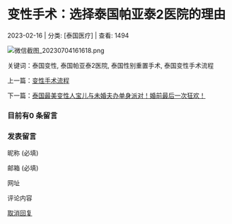 # 变性手术：选择泰国帕亚泰2医院的理由

2023-02-16 | 分类: [泰国医疗] | 查看: 1494

![微信截图_20230704161618.png](https://www.taihuatuo.com/zb_users/upload/2023/07/202307041688462472399901.png)

关键词：泰国变性, 泰国帕亚泰2医院, 泰国性别重置手术, 泰国变性手术流程

上一篇：[变性手术流程](https://www.taihuatuo.com/?id=28 "变性手术流程")

下一篇：[泰国最美变性人宝儿与未婚夫办单身派对！婚前最后一次狂欢！](https://www.taihuatuo.com/?id=30 "泰国最美变性人宝儿与未婚夫办单身派对！婚前最后一次狂欢！")

### 目前有0 条留言

### 发表留言

昵称 (必填)

邮箱 (必填)

网址

评论内容

[取消回复](#comment)
